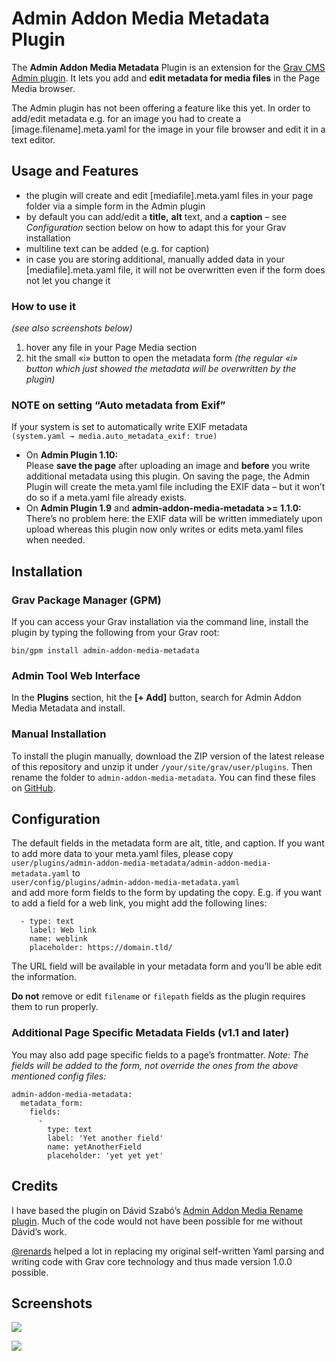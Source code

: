# Admin Addon Media Metadata Plugin

The **Admin Addon Media Metadata** Plugin is an extension for the [Grav CMS](http://github.com/getgrav/grav) [Admin plugin](https://github.com/getgrav/grav-plugin-admin). It lets you add and **edit metadata for media files** in the Page Media browser.

The Admin plugin has not been offering a feature like this yet. In order to add/edit metadata e.g. for an image you had to create a [image.filename].meta.yaml for the image in your file browser and edit it in a text editor.

## Usage and Features

- the plugin will create and edit [mediafile].meta.yaml files in your page folder via a simple form in the Admin plugin
- by default you can add/edit a **title,** **alt** text, and a **caption** – see *Configuration* section below on how to adapt this for your Grav installation
- multiline text can be added (e.g. for caption)
- in case you are storing additional, manually added data in your [mediafile].meta.yaml file, it will not be overwritten even if the form does not let you change it

### How to use it

*(see also screenshots below)*

1. hover any file in your Page Media section
2. hit the small «i» button to open the metadata form *(the regular «i» button which just showed the metadata will be overwritten by the plugin)*

### NOTE on setting “Auto metadata from Exif”

If your system is set to automatically write EXIF metadata  
`(system.yaml → media.auto_metadata_exif: true)`

- On **Admin Plugin 1.10:**  
Please **save the page** after uploading an image and **before** you write additional metadata using this plugin. On saving the page, the Admin Plugin will create the meta.yaml file including the EXIF data – but it won’t do so if a meta.yaml file already exists.
- On **Admin Plugin 1.9** and **admin-addon-media-metadata >= 1.1.0:**  
There’s no problem here: the EXIF data will be written immediately upon upload whereas this plugin now only writes or edits meta.yaml files when needed.

## Installation

### Grav Package Manager (GPM)

If you can access your Grav installation via the command line, install the plugin by typing the following from your Grav root:

```
bin/gpm install admin-addon-media-metadata
```

### Admin Tool Web Interface

In the **Plugins** section, hit the **[+ Add]** button, search for Admin Addon Media Metadata and install.

### Manual Installation

To install the plugin manually, download the ZIP version of the latest release of this repository and unzip it under `/your/site/grav/user/plugins`. Then rename the folder to `admin-addon-media-metadata`. You can find these files on [GitHub](https://github.com/clivebeckett/grav-plugin-admin-addon-media-metadata/releases).

## Configuration

The default fields in the metadata form are alt, title, and caption. If you want to add more data to your meta.yaml files, please copy  
`user/plugins/admin-addon-media-metadata/admin-addon-media-metadata.yaml` to  
`user/config/plugins/admin-addon-media-metadata.yaml`  
and add more form fields to the form by updating the copy. E.g. if you want to add a field for a web link, you might add the following lines:

```
  - type: text
    label: Web link
    name: weblink
    placeholder: https://domain.tld/
```

The URL field will be available in your metadata form and you’ll be able edit the information.

**Do not** remove or edit `filename` or `filepath` fields as the plugin requires them to run properly.

### Additional Page Specific Metadata Fields (v1.1 and later)

You may also add page specific fields to a page’s frontmatter. *Note: The fields will be added to the form, not override the ones from the above mentioned config files:*

```
admin-addon-media-metadata:
  metadata_form:
    fields:
      -
        type: text
        label: 'Yet another field'
        name: yetAnotherField
        placeholder: 'yet yet yet'
```

## Credits

I have based the plugin on Dávid Szabó’s [Admin Addon Media Rename plugin](https://github.com/david-szabo97/grav-plugin-admin-addon-media-rename). Much of the code would not have been possible for me without Dávid’s work.

[@renards](https://github.com/renards) helped a lot in replacing my original self-written Yaml parsing and writing code with Grav core technology and thus made version 1.0.0 possible.

## Screenshots

![](assets/1-open-form.jpg)

![](assets/2-form-opened.jpg)
